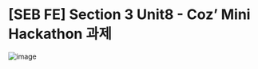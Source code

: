 # [SEB FE] Section 3 Unit8 - Coz’ Mini Hackathon 과제

![image](https://github.com/WONHO22/TodoListAndGame/assets/129931980/e6ae106b-c2d5-46e2-b5c2-f8698d16d0ba)
